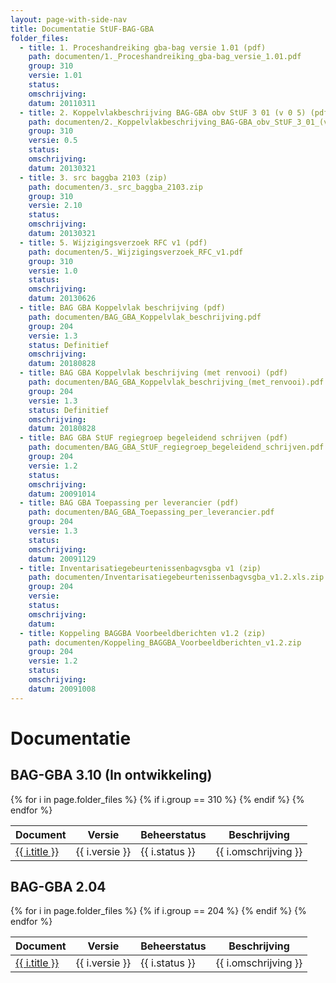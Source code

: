 ```yaml
---
layout: page-with-side-nav
title: Documentatie StUF-BAG-GBA
folder_files:
  - title: 1. Proceshandreiking gba-bag versie 1.01 (pdf)
    path: documenten/1._Proceshandreiking_gba-bag_versie_1.01.pdf
    group: 310
    versie: 1.01
    status: 
    omschrijving: 
    datum: 20110311
  - title: 2. Koppelvlakbeschrijving BAG-GBA obv StUF 3 01 (v 0 5) (pdf)
    path: documenten/2._Koppelvlakbeschrijving_BAG-GBA_obv_StUF_3_01_(v_0_5).pdf
    group: 310
    versie: 0.5
    status: 
    omschrijving: 
    datum: 20130321
  - title: 3. src baggba 2103 (zip)
    path: documenten/3._src_baggba_2103.zip
    group: 310
    versie: 2.10
    status: 
    omschrijving: 
    datum: 20130321
  - title: 5. Wijzigingsverzoek RFC v1 (pdf)
    path: documenten/5._Wijzigingsverzoek_RFC_v1.pdf
    group: 310
    versie: 1.0
    status: 
    omschrijving: 
    datum: 20130626
  - title: BAG GBA Koppelvlak beschrijving (pdf)
    path: documenten/BAG_GBA_Koppelvlak_beschrijving.pdf
    group: 204
    versie: 1.3
    status: Definitief
    omschrijving: 
    datum: 20180828
  - title: BAG GBA Koppelvlak beschrijving (met renvooi) (pdf)
    path: documenten/BAG_GBA_Koppelvlak_beschrijving_(met_renvooi).pdf
    group: 204
    versie: 1.3
    status: Definitief
    omschrijving: 
    datum: 20180828
  - title: BAG GBA StUF regiegroep begeleidend schrijven (pdf)
    path: documenten/BAG_GBA_StUF_regiegroep_begeleidend_schrijven.pdf
    group: 204
    versie: 1.2
    status: 
    omschrijving: 
    datum: 20091014
  - title: BAG GBA Toepassing per leverancier (pdf)
    path: documenten/BAG_GBA_Toepassing_per_leverancier.pdf
    group: 204
    versie: 1.3
    status: 
    omschrijving: 
    datum: 20091129
  - title: Inventarisatiegebeurtenissenbagvsgba v1 (zip)
    path: documenten/Inventarisatiegebeurtenissenbagvsgba_v1.2.xls.zip
    group: 204
    versie: 
    status: 
    omschrijving: 
    datum: 
  - title: Koppeling BAGGBA Voorbeeldberichten v1.2 (zip)
    path: documenten/Koppeling_BAGGBA_Voorbeeldberichten_v1.2.zip
    group: 204
    versie: 1.2
    status: 
    omschrijving: 
    datum: 20091008
---
```


# Documentatie

## BAG-GBA 3.10 (In ontwikkeling)

<table>
	<thead>
		<tr>
			<th>Document</th><th>Versie</th><th>Beheerstatus</th><th>Beschrijving</th>
		</tr>
	</thead>
	<tbody>
		{% for i in page.folder_files %}
			{% if i.group == 310 %} 
				<tr>
					<td>
					  <a href="{{ i.path | base_url }}">
						{{ i.title }}
					  </a>
					</td>
					<td>{{ i.versie }}</td>
					<td>{{ i.status }}</td>
					<td>{{ i.omschrijving }}</td>
				</tr>
			{% endif %} 
		{% endfor %}
	</tbody>
</table>

## BAG-GBA 2.04

<table>
	<thead>
		<tr>
			<th>Document</th><th>Versie</th><th>Beheerstatus</th><th>Beschrijving</th>
		</tr>
	</thead>
	<tbody>
		{% for i in page.folder_files %}
			{% if i.group == 204 %} 
				<tr>
					<td>
					  <a href="{{ i.path | base_url }}">
						{{ i.title }}
					  </a>
					</td>
					<td>{{ i.versie }}</td>
					<td>{{ i.status }}</td>
					<td>{{ i.omschrijving }}</td>
				</tr>
			{% endif %} 
		{% endfor %}
	</tbody>
</table>
